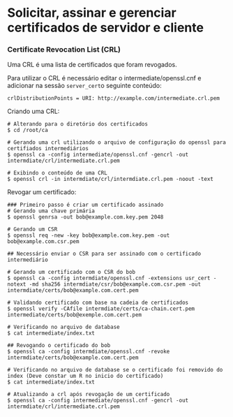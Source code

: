 # Solicitar, assinar e gerenciar certificados de servidor e cliente

### Certificate Revocation List (CRL)

Uma CRL é uma lista de certificados que foram revogados.


Para utilizar o CRL  é necessário editar o intermediate/openssl.cnf e adicionar na sessão `server_cert`o seguinte conteúdo:
```
crlDistributionPoints = URI: http://example.com/intermediate.crl.pem
```

Criando uma CRL:
```
# Alterando para o diretório dos certificados
$ cd /root/ca

# Gerando uma crl utilizando o arquivo de configuração do openssl para certifiados intermediários
$ openssl ca -config intermediate/openssl.cnf -gencrl -out intermdiate/crl/intermediate.crl.pem

# Exibindo o conteúdo de uma CRL
$ openssl crl -in intermdiate/crl/intermdiate.crl.pem -noout -text

```

Revogar um certificado:
```
### Primeiro passo é criar um certificado assinado
# Gerando uma chave primária
$ openssl genrsa -out bob@example.com.key.pem 2048

# Gerando um CSR
$ openssl req -new -key bob@example.com.key.pem -out bob@example.com.csr.pem

## Necessário enviar o CSR para ser assinado com o certificado intermediário

# Gerando um certificado com o CSR do bob
$ openssl ca -config intermdiate/openssl.cnf -extensions usr_cert -notext -md sha256 intermdiate/csr/bob@example.com.csr.pem -out intermdiate/certs/bob@example.com.cert.pem

# Validando certificado com base na cadeia de certificados
$ openssl verify -CAfile intermdiate/certs/ca-chain.cert.pem intermediate/certs/bob@exemple.com.cert.pem

# Verificando no arquivo de database
$ cat intermediate/index.txt

## Revogando o certificado do bob
$ openssl ca -config intermdiate/openssl.cnf -revoke intermdiate/certs/bob@example.com.cert.pem

# Verificando no arquivo de database se o certificado foi removido do index (Deve constar um R no inicio do certificado)
$ cat intermediate/index.txt

# Atualizando a crl após revogação de um certificado
$ openssl ca -config intermediate/openssl.cnf -gencrl -out intermdiate/crl/intermediate.crl.pem

```
